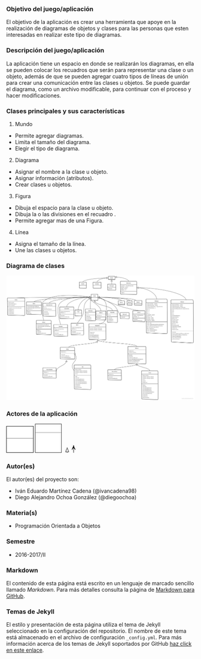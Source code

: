 ### Objetivo del juego/aplicación
El objetivo de la aplicación es crear una herramienta que apoye en la realización de diagramas de objetos y clases para las personas que esten interesadas en realizar este tipo de diagramas.

### Descripción del juego/aplicación
La aplicación tiene un espacio en donde se realizarán los diagramas, en ella se pueden colocar los recuadros que serán para representar una clase o un objeto, además de que se pueden agregar cuatro tipos de líneas de unión para crear una comunicación entre las clases u objetos.
Se puede guardar el diagrama, como un archivo modificable, para continuar con el proceso y hacer modificaciones.

### Clases principales y sus características
1. Mundo
* Permite agregar diagramas.
* Limita el tamaño del diagrama.
* Elegir el tipo de diagrama.

2. Diagrama
* Asignar el nombre a la clase u objeto.
* Asignar información (atributos).
* Crear clases u objetos.

3. Figura
* Dibuja el espacio para la clase u objeto.
* Dibuja la o las divisiones en el recuadro .
* Permite agregar mas de una Figura.

4. Línea
* Asigna el tamaño de la línea.
* Une las clases u objetos.


### Diagrama de clases
![Diagrama de clases](https://raw.githubusercontent.com/acominf/EditorUML/master/DigramaUML/UML.jpg)

### Actores de la aplicación
![Imagen de clase](https://raw.githubusercontent.com/acominf/EditorUML/master/DigramaUML/Editor/images/dibujoclass.jpg)
![Imagen de objeto](https://raw.githubusercontent.com/acominf/EditorUML/master/DigramaUML/Editor/images/dibujoobj.jpg)
![Imagen de herencia](https://raw.githubusercontent.com/acominf/EditorUML/master/DigramaUML/Editor/images/a.jpg)
![Imagen de relacion](https://raw.githubusercontent.com/acominf/EditorUML/master/DigramaUML/Editor/images/a2.jpg)


### Autor(es)
El autor(es) del proyecto son:
- Iván Eduardo Martínez Cadena (@ivancadena98)
- Diego Alejandro Ochoa González (@diegoochoa)

### Materia(s)
- Programación Orientada a Objetos

### Semestre
- 2016-2017/II

### Markdown
El contenido de esta página está escrito en un lenguaje de marcado sencillo llamado *Markdown*. Para más detalles consulta la página de [Markdown para GitHub](https://guides.github.com/features/mastering-markdown/).

### Temas de Jekyll
El estilo y presentación de esta página utiliza el tema de Jekyll seleccionado en la configuración del repositorio. El nombre de este tema está almacenado en el archivo de configuración `_config.yml`. Para más información acerca de los temas de Jekyll soportados por GitHub [haz click en este enlace](https://pages.github.com/themes/).

